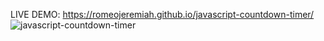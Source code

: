 LIVE DEMO: https://romeojeremiah.github.io/javascript-countdown-timer/
![javascript-countdown-timer](https://user-images.githubusercontent.com/32854050/87677477-188c3200-c77a-11ea-915a-2c67c885368f.png)
